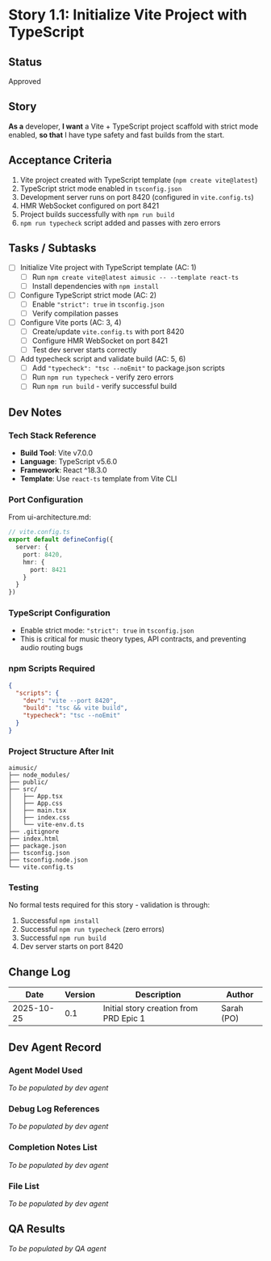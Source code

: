 # Story 1.1: Initialize Vite Project with TypeScript

## Status
Approved

## Story
**As a** developer,
**I want** a Vite + TypeScript project scaffold with strict mode enabled,
**so that** I have type safety and fast builds from the start.

## Acceptance Criteria
1. Vite project created with TypeScript template (`npm create vite@latest`)
2. TypeScript strict mode enabled in `tsconfig.json`
3. Development server runs on port 8420 (configured in `vite.config.ts`)
4. HMR WebSocket configured on port 8421
5. Project builds successfully with `npm run build`
6. `npm run typecheck` script added and passes with zero errors

## Tasks / Subtasks
- [ ] Initialize Vite project with TypeScript template (AC: 1)
  - [ ] Run `npm create vite@latest aimusic -- --template react-ts`
  - [ ] Install dependencies with `npm install`
- [ ] Configure TypeScript strict mode (AC: 2)
  - [ ] Enable `"strict": true` in `tsconfig.json`
  - [ ] Verify compilation passes
- [ ] Configure Vite ports (AC: 3, 4)
  - [ ] Create/update `vite.config.ts` with port 8420
  - [ ] Configure HMR WebSocket on port 8421
  - [ ] Test dev server starts correctly
- [ ] Add typecheck script and validate build (AC: 5, 6)
  - [ ] Add `"typecheck": "tsc --noEmit"` to package.json scripts
  - [ ] Run `npm run typecheck` - verify zero errors
  - [ ] Run `npm run build` - verify successful build

## Dev Notes

### Tech Stack Reference
- **Build Tool**: Vite v7.0.0
- **Language**: TypeScript v5.6.0
- **Framework**: React ^18.3.0
- **Template**: Use `react-ts` template from Vite CLI

### Port Configuration
From ui-architecture.md:
```typescript
// vite.config.ts
export default defineConfig({
  server: {
    port: 8420,
    hmr: {
      port: 8421
    }
  }
})
```

### TypeScript Configuration
- Enable strict mode: `"strict": true` in `tsconfig.json`
- This is critical for music theory types, API contracts, and preventing audio routing bugs

### npm Scripts Required
```json
{
  "scripts": {
    "dev": "vite --port 8420",
    "build": "tsc && vite build",
    "typecheck": "tsc --noEmit"
  }
}
```

### Project Structure After Init
```
aimusic/
├── node_modules/
├── public/
├── src/
│   ├── App.tsx
│   ├── App.css
│   ├── main.tsx
│   ├── index.css
│   └── vite-env.d.ts
├── .gitignore
├── index.html
├── package.json
├── tsconfig.json
├── tsconfig.node.json
└── vite.config.ts
```

### Testing
No formal tests required for this story - validation is through:
1. Successful `npm install`
2. Successful `npm run typecheck` (zero errors)
3. Successful `npm run build`
4. Dev server starts on port 8420

## Change Log
| Date | Version | Description | Author |
|------|---------|-------------|--------|
| 2025-10-25 | 0.1 | Initial story creation from PRD Epic 1 | Sarah (PO) |

## Dev Agent Record

### Agent Model Used
_To be populated by dev agent_

### Debug Log References
_To be populated by dev agent_

### Completion Notes List
_To be populated by dev agent_

### File List
_To be populated by dev agent_

## QA Results
_To be populated by QA agent_

